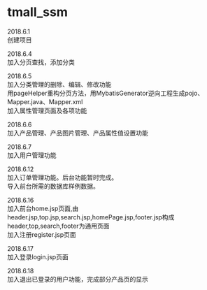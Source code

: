 # tmall_ssm
2018.6.1  
创建项目

2018.6.4  
加入分页查找，添加分类

2018.6.5  
加入分类管理的删除、编辑、修改功能  
用pageHelper重构分页方法，用MybatisGenerator逆向工程生成pojo、Mapper.java、Mapper.xml  
加入属性管理页面及各项功能

2018.6.6  
加入产品管理、产品图片管理、产品属性值设置功能

2018.6.7  
加入用户管理功能

2018.6.12  
加入订单管理功能。后台功能暂时完成。  
导入前台所需的数据库样例数据。  

2018.6.16  
加入前台home.jsp页面,由header.jsp,top.jsp,search.jsp,homePage.jsp,footer.jsp构成  
header,top,search,footer为通用页面  
加入注册register.jsp页面  

2018.6.17  
加入登录login.jsp页面  

2018.6.18  
加入退出已登录的用户功能，完成部分产品页的显示
